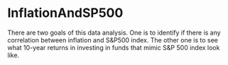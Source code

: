 # InflationAndSP500
There are two goals of this data analysis. One is to identify if there is any correlation between inflation and S&amp;P500 index. The other one is to see what 10-year returns in investing in funds that mimic S&amp;P 500 index look like.
